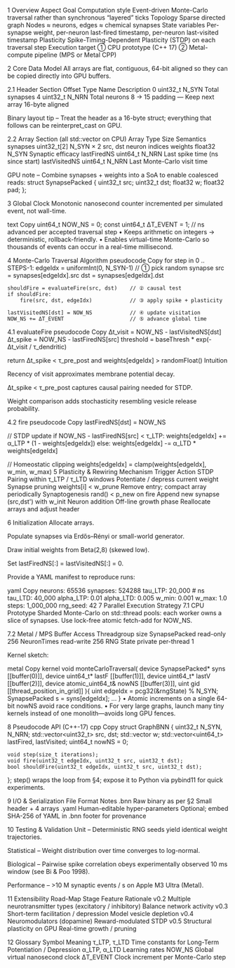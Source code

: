 1 Overview
Aspect	Goal
Computation style	Event-driven Monte-Carlo traversal rather than synchronous “layered” ticks
Topology	Sparse directed graph
Nodes ≈ neurons, edges ≈ chemical synapses
State variables	Per-synapse weight, per-neuron last-fired timestamp, per-neuron last-visited timestamp
Plasticity	Spike-Timing-Dependent Plasticity (STDP) on each traversal step
Execution target	① CPU prototype (C++ 17) ② Metal-compute pipeline (MPS or Metal CPP)

2 Core Data Model
All arrays are flat, contiguous, 64-bit aligned so they can be copied directly into GPU buffers.

2.1 Header Section
Offset	Type	Name	Description
0	uint32_t	N_SYN	Total synapses
4	uint32_t	N_NRN	Total neurons
8 → 15	padding	—	Keep next array 16-byte aligned

Binary layout tip – Treat the header as a 16-byte struct; everything that follows can be reinterpret_cast on GPU.

2.2 Array Section (all std::vector<T> on CPU)
Array	Type	Size	Semantics
synapses	uint32_t[2]	N_SYN × 2	src, dst neuron indices
weights	float32	N_SYN	Synaptic efficacy
lastFiredNS	uint64_t	N_NRN	Last spike time (ns since start)
lastVisitedNS	uint64_t	N_NRN	Last Monte-Carlo visit time

GPU note – Combine synapses + weights into a SoA to enable coalesced reads:
struct SynapsePacked { uint32_t src; uint32_t dst; float32 w; float32 pad; };

3 Global Clock
Monotonic nanosecond counter incremented per simulated event, not wall-time.

text
Copy
uint64_t NOW_NS = 0;
const uint64_t ΔT_EVENT = 1;   // ns advanced per accepted traversal step
• Keeps arithmetic on integers → deterministic, rollback-friendly.
• Enables virtual-time Monte-Carlo so thousands of events can occur in a real-time millisecond.

4 Monte-Carlo Traversal Algorithm
pseudocode
Copy
for step in 0 .. STEPS-1:
    edgeIdx = uniformInt(0, N_SYN-1)      // ① pick random synapse
    src = synapses[edgeIdx].src
    dst = synapses[edgeIdx].dst

    shouldFire = evaluateFire(src, dst)    // ② causal test
    if shouldFire:
        fire(src, dst, edgeIdx)            // ③ apply spike + plasticity

    lastVisitedNS[dst] = NOW_NS            // ④ update visitation
    NOW_NS += ΔT_EVENT                     // ⑤ advance global time
4.1 evaluateFire
pseudocode
Copy
Δt_visit   = NOW_NS - lastVisitedNS[dst]
Δt_spike   = NOW_NS - lastFiredNS[src]
threshold  = baseThresh * exp(-Δt_visit / τ_dendritic)

return Δt_spike < τ_pre_post and weights[edgeIdx] > randomFloat()
Intuition

Recency of visit approximates membrane potential decay.

Δt_spike < τ_pre_post captures causal pairing needed for STDP.

Weight comparison adds stochasticity resembling vesicle release probability.

4.2 fire
pseudocode
Copy
lastFiredNS[dst] = NOW_NS

// STDP update
if NOW_NS - lastFiredNS[src] < τ_LTP:
    weights[edgeIdx] += α_LTP * (1 - weights[edgeIdx])
else:
    weights[edgeIdx] -= α_LTD * weights[edgeIdx]

// Homeostatic clipping
weights[edgeIdx] = clamp(weights[edgeIdx], w_min, w_max)
5 Plasticity & Rewiring
Mechanism	Trigger	Action
STDP	Pairing within τ_LTP / τ_LTD windows	Potentiate / depress current weight
Synapse pruning	weights[i] < w_prune	Remove entry; compact array periodically
Synaptogenesis	rand() < p_new on fire	Append new synapse (src,dst') with w_init
Neuron addition	Off-line growth phase	Reallocate arrays and adjust header

6 Initialization
Allocate arrays.

Populate synapses via Erdős–Rényi or small-world generator.

Draw initial weights from Beta(2,8) (skewed low).

Set lastFiredNS[:] = lastVisitedNS[:] = 0.

Provide a YAML manifest to reproduce runs:

yaml
Copy
neurons:  65536
synapses: 524288
tau_LTP:  20_000       # ns
tau_LTD:  40_000
alpha_LTP: 0.01
alpha_LTD: 0.005
w_min: 0.001
w_max: 1.0
steps: 1_000_000
rng_seed: 42
7 Parallel Execution Strategy
7.1 CPU Prototype
Sharded Monte-Carlo on std::thread pools: each worker owns a slice of synapses.
Use lock-free atomic fetch-add for NOW_NS.

7.2 Metal / MPS
Buffer	Access	Threadgroup size
SynapsePacked	read-only	256
NeuronTimes	read-write	256
RNG State	private per-thread	1

Kernel sketch:

metal
Copy
kernel void monteCarloTraversal(
    device SynapsePacked* syns     [[buffer(0)]],
    device uint64_t*      lastF    [[buffer(1)]],
    device uint64_t*      lastV    [[buffer(2)]],
    device atomic_uint64_t& nowNS  [[buffer(3)]],
    uint gid [[thread_position_in_grid]]
){
    uint edgeIdx = pcg32(&rngState) % N_SYN;
    SynapsePacked s = syns[edgeIdx];
    ...
}
• Atomic increments on a single 64-bit nowNS avoid race conditions.
• For very large graphs, launch many tiny kernels instead of one monolith—avoids long GPU fences.

8 Pseudocode API (C++-17)
cpp
Copy
struct GraphBNN {
    uint32_t N_SYN, N_NRN;
    std::vector<uint32_t> src, dst;
    std::vector<float>    w;
    std::vector<uint64_t> lastFired, lastVisited;
    uint64_t nowNS = 0;

    void step(size_t iterations);
    void fire(uint32_t edgeIdx, uint32_t src, uint32_t dst);
    bool shouldFire(uint32_t edgeIdx, uint32_t src, uint32_t dst);
};
step() wraps the loop from §4; expose it to Python via pybind11 for quick experiments.

9 I/O & Serialization
File	Format	Notes
.bnn	Raw binary as per §2	Small header + 4 arrays
.yaml	Human-editable hyper-parameters	Optional; embed SHA-256 of YAML in .bnn footer for provenance

10 Testing & Validation
Unit – Deterministic RNG seeds yield identical weight trajectories.

Statistical – Weight distribution over time converges to log-normal.

Biological – Pairwise spike correlation obeys experimentally observed 10 ms window (see Bi & Poo 1998).

Performance – >10 M synaptic events / s on Apple M3 Ultra (Metal).

11 Extensibility Road-Map
Stage	Feature	Rationale
v0.2	Multiple neurotransmitter types (excitatory / inhibitory)	Balance network activity
v0.3	Short-term facilitation / depression	Model vesicle depletion
v0.4	Neuromodulators (dopamine)	Reward-modulated STDP
v0.5	Structural plasticity on GPU	Real-time growth / pruning

12 Glossary
Symbol	Meaning
τ_LTP, τ_LTD	Time constants for Long-Term Potentiation / Depression
α_LTP, α_LTD	Learning rates
NOW_NS	Global virtual nanosecond clock
ΔT_EVENT	Clock increment per Monte-Carlo step


